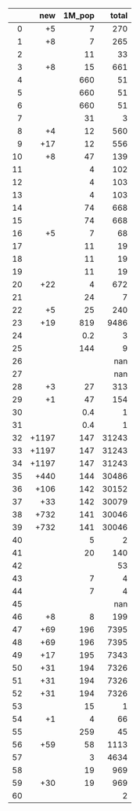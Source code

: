 |    |   new |   1M_pop |   total |
|---:|------:|---------:|--------:|
|  0 |    +5 |      7   |     270 |
|  1 |    +8 |      7   |     265 |
|  2 |       |     11   |      33 |
|  3 |    +8 |     15   |     661 |
|  4 |       |    660   |      51 |
|  5 |       |    660   |      51 |
|  6 |       |    660   |      51 |
|  7 |       |     31   |       3 |
|  8 |    +4 |     12   |     560 |
|  9 |   +17 |     12   |     556 |
| 10 |    +8 |     47   |     139 |
| 11 |       |      4   |     102 |
| 12 |       |      4   |     103 |
| 13 |       |      4   |     103 |
| 14 |       |     74   |     668 |
| 15 |       |     74   |     668 |
| 16 |    +5 |      7   |      68 |
| 17 |       |     11   |      19 |
| 18 |       |     11   |      19 |
| 19 |       |     11   |      19 |
| 20 |   +22 |      4   |     672 |
| 21 |       |     24   |       7 |
| 22 |    +5 |     25   |     240 |
| 23 |   +19 |    819   |    9486 |
| 24 |       |      0.2 |       3 |
| 25 |       |    144   |       9 |
| 26 |       |          |     nan |
| 27 |       |          |     nan |
| 28 |    +3 |     27   |     313 |
| 29 |    +1 |     47   |     154 |
| 30 |       |      0.4 |       1 |
| 31 |       |      0.4 |       1 |
| 32 | +1197 |    147   |   31243 |
| 33 | +1197 |    147   |   31243 |
| 34 | +1197 |    147   |   31243 |
| 35 |  +440 |    144   |   30486 |
| 36 |  +106 |    142   |   30152 |
| 37 |   +33 |    142   |   30079 |
| 38 |  +732 |    141   |   30046 |
| 39 |  +732 |    141   |   30046 |
| 40 |       |      5   |       2 |
| 41 |       |     20   |     140 |
| 42 |       |          |      53 |
| 43 |       |      7   |       4 |
| 44 |       |      7   |       4 |
| 45 |       |          |     nan |
| 46 |    +8 |      8   |     199 |
| 47 |   +69 |    196   |    7395 |
| 48 |   +69 |    196   |    7395 |
| 49 |   +17 |    195   |    7343 |
| 50 |   +31 |    194   |    7326 |
| 51 |   +31 |    194   |    7326 |
| 52 |   +31 |    194   |    7326 |
| 53 |       |     15   |       1 |
| 54 |    +1 |      4   |      66 |
| 55 |       |    259   |      45 |
| 56 |   +59 |     58   |    1113 |
| 57 |       |      3   |    4634 |
| 58 |       |     19   |     969 |
| 59 |   +30 |     19   |     969 |
| 60 |       |          |       2 |